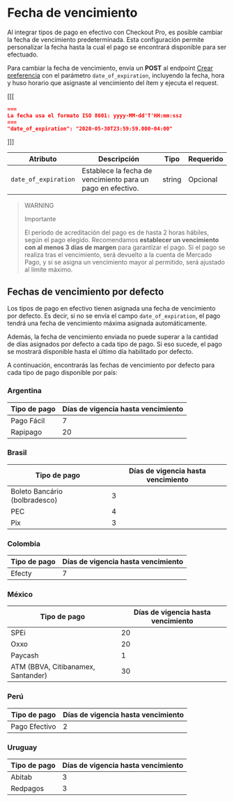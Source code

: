 # Fecha de vencimiento

Al integrar tipos de pago en efectivo con Checkout Pro, es posible cambiar la fecha de vencimiento predeterminada. Esta configuración permite personalizar la fecha hasta la cual el pago se encontrará disponible para ser efectuado.

Para cambiar la fecha de vencimiento, envía un **POST** al endpoint [Crear preferencia](/developers/es/reference/preferences/_checkout_preferences/post) con el parámetro `date_of_expiration`, incluyendo la fecha, hora y huso horario que asignaste al vencimiento del ítem y ejecuta el request. 

[[[
```json
===
La fecha usa el formato ISO 8601: yyyy-MM-dd'T'HH:mm:ssz
===
"date_of_expiration": "2020-05-30T23:59:59.000-04:00"
```
]]]

| Atributo | Descripción | Tipo | Requerido |
|---|---|---|---|
| `date_of_expiration` | Establece la fecha de vencimiento para un pago en efectivo. | string | Opcional |


> WARNING
>
> Importante
>
> El período de acreditación del pago es de hasta 2 horas hábiles, según el pago elegido. Recomendamos **establecer un vencimiento con al menos 3 días de margen** para garantizar el pago. Si el pago se realiza tras el vencimiento, será devuelto a la cuenta de Mercado Pago, y si se asigna un vencimiento mayor al permitido, será ajustado al límite máximo.

## Fechas de vencimiento por defecto

Los tipos de pago en efectivo tienen asignada una fecha de vencimiento por defecto. Es decir, si no se envía el campo `date_of_expiration`, el pago tendrá una fecha de vencimiento máxima asignada automáticamente. 

Además, la fecha de vencimiento enviada no puede superar a la cantidad de días asignados por defecto a cada tipo de pago. Si eso sucede, el pago se mostrará disponible hasta el último día habilitado por defecto. 

A continuación, encontrarás las fechas de vencimiento por defecto para cada tipo de pago disponible por país:

### Argentina

| Tipo de pago | Días de vigencia hasta vencimiento |
|---|---|
| Pago Fácil | 7 |
| Rapipago | 20 |

### Brasil

| Tipo de pago | Días de vigencia hasta vencimiento |
|---|---|
| Boleto Bancário (bolbradesco) | 3 |
| PEC | 4 |
| Pix | 3 |

### Colombia

| Tipo de pago | Días de vigencia hasta vencimiento |
|---|---|
| Efecty | 7 |

### México

| Tipo de pago | Días de vigencia hasta vencimiento |
|---|---|
| SPEi | 20 |
| Oxxo | 20 |
| Paycash | 1 |
| ATM (BBVA, Citibanamex, Santander) | 30 |

### Perú

| Tipo de pago | Días de vigencia hasta vencimiento |
|---|---|
| Pago Efectivo | 2 |

### Uruguay

| Tipo de pago | Días de vigencia hasta vencimiento |
|---|---|
| Abitab | 3 |
| Redpagos | 3 |


